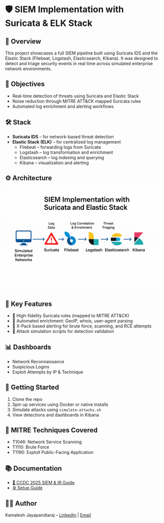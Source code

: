 # 🛡️ SIEM Implementation with Suricata & ELK Stack

## 📌 Overview
This project showcases a full SIEM pipeline built using Suricata IDS and the Elastic Stack (Filebeat, Logstash, Elasticsearch, Kibana). It was designed to detect and triage security events in real time across simulated enterprise network environments.

## 🎯 Objectives
- Real-time detection of threats using Suricata and Elastic Stack
- Noise reduction through MITRE ATT&CK mapped Suricata rules
- Automated log enrichment and alerting workflows

## 🛠️ Stack
- **Suricata IDS** – for network-based threat detection
- **Elastic Stack (ELK)** – for centralized log management
  - Filebeat – forwarding logs from Suricata
  - Logstash – log transformation and enrichment
  - Elasticsearch – log indexing and querying
  - Kibana – visualization and alerting

## ⚙️ Architecture
![SIEM Architecture](architecture/siem-architecture.png)

## 📁 Key Features
- 🧠 High-fidelity Suricata rules (mapped to MITRE ATT&CK)
- 🔄 Automated enrichment: GeoIP, whois, user-agent parsing
- 🚨 X-Pack based alerting for brute force, scanning, and RCE attempts
- 🧪 Attack simulation scripts for detection validation

## 📊 Dashboards
- Network Reconnaissance
- Suspicious Logins
- Exploit Attempts by IP & Technique

## 🚀 Getting Started
1. Clone the repo
2. Spin up services using Docker or native installs
3. Simulate attacks using `simulate-attacks.sh`
4. View detections and dashboards in Kibana

## 📜 MITRE Techniques Covered
- T1046: Network Service Scanning
- T1110: Brute Force
- T1190: Exploit Public-Facing Application

## 📚 Documentation

- [🧪 CCDC 2025 SIEM & IR Guide](docs/CCDC2025_SIEM_IR_Guide.md)
- [⚙️ Setup Guide](docs/setup_guide.md)

## 👨‍💻 Author
Kamalesh Jayapandiaraj – [LinkedIn](https://www.linkedin.com/in/kamalesh-jayapandiaraj-arumugam/) | [Email](karumuga@usc.edu)
